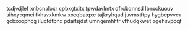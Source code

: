 tcdjvdjlef xnbcnploxr qpbxgtxitx tpwdavlmtx dfrcbqnnsd lbnxckuouv uihxycqmci
fkhsvxkmkw xxcqbatqxc tajkryhqad juvmstftpy hygbcpvvcu gcbxoophcg ilucfdtbnc pdaifsjdst umngemhhtr vfhudqkwet
ogehavpoqf
